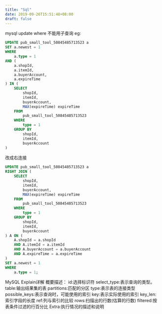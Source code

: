 ```yaml
---
title: "Sql"
date: 2019-09-26T15:51:48+08:00
draft: false
---
```


mysql update where 不能用子查询
eg:
````sql
UPDATE pub_small_tool_50845485713523 a
SET a.newest = 1
WHERE
    a.type = 1
AND (
    a.shopId,
    a.itemId,
    a.buyerAccount,
    a.expireTime
) IN (
    SELECT
        shopId,
        itemId,
        buyerAccount,
        MAX(expireTime) expireTime
    FROM
        pub_small_tool_50845485713523
    WHERE
        type = 1
    GROUP BY
        shopId,
        itemId,
        buyerAccount
)
````
改成右连接
````sql
UPDATE pub_small_tool_50845485713523 a
RIGHT JOIN (
    SELECT
        shopId,
        itemId,
        buyerAccount,
        MAX(expireTime) expireTime
    FROM
        pub_small_tool_50845485713523
    WHERE
        type = 1
    GROUP BY
        shopId,
        itemId,
        buyerAccount
) A ON (
    A.shopId = a.shopId
    AND A.itemId = a.itemId
    AND A.buyerAccount = a.buyerAccount
    AND A.expireTime = a.expireTime
)
SET a.newest = 1
WHERE
    a.type = 1;
````
MySQL Explain详解
概要描述：
id:选择标识符
select_type:表示查询的类型。
table:输出结果集的表
partitions:匹配的分区
type:表示表的连接类型
possible_keys:表示查询时，可能使用的索引
key:表示实际使用的索引
key_len:索引字段的长度
ref:列与索引的比较
rows:扫描出的行数(估算的行数)
filtered:按表条件过滤的行百分比
Extra:执行情况的描述和说明